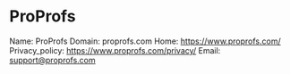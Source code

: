 
# ProProfs

Name: ProProfs
Domain: proprofs.com
Home: https://www.proprofs.com/
Privacy_policy: https://www.proprofs.com/privacy/
Email: support@proprofs.com
